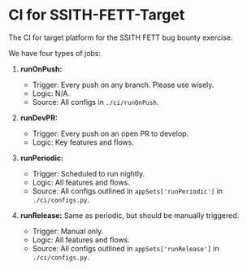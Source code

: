 # CI for SSITH-FETT-Target
The CI for target platform for the SSITH FETT bug bounty exercise.

We have four types of jobs:
1. **runOnPush:** 
    - Trigger: Every push on any branch. Please use wisely.
    - Logic: N/A.
    - Source: All configs in `./ci/runOnPush`.
2. **runDevPR:**   
    - Trigger: Every push on an open PR to develop.
    - Logic: Key features and flows.
    
3. **runPeriodic:** 
    - Trigger: Scheduled to run nightly.
    - Logic: All features and flows.
    - Source: All configs outlined in `appSets['runPeriodic']` in `./ci/configs.py`.
    
4. **runRelease:** Same as periodic, but should be manually triggered.
    - Trigger: Manual only.
    - Logic: All features and flows.
    - Source: All configs outlined in `appSets['runRelease']` in `./ci/configs.py`.